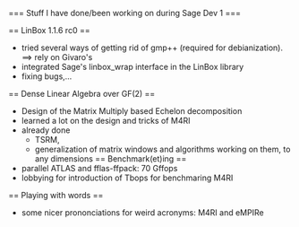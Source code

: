 === Stuff I have done/been working on during Sage Dev 1 ===

== LinBox 1.1.6 rc0 ==

 * tried several ways of getting rid of gmp++ (required for debianization). ==> rely on Givaro's
 * integrated Sage's linbox_wrap interface in the LinBox library
 * fixing bugs,...

== Dense Linear Algebra over GF(2) ==
 * Design of the Matrix Multiply based Echelon decomposition
 * learned a lot on the design and tricks of M4RI
 * already done 
   * TSRM, 
   * generalization of matrix windows and algorithms working on them, to any dimensions
== Benchmark(et)ing ==
 * parallel ATLAS and fflas-ffpack: 70 Gffops
 * lobbying for introduction of Tbops for benchmaring M4RI

== Playing with words ==
 * some nicer prononciations for weird acronyms: M4RI and eMPIRe
